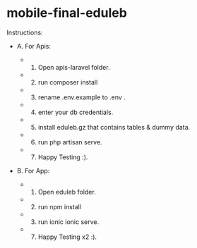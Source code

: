 # mobile-final-eduleb

Instructions:

  - A. For Apis:
    - 1. Open apis-laravel folder.
    - 2. run composer install
    - 3. rename .env.example to .env .
    - 4. enter your db credentials.
    - 5. install eduleb.gz that contains tables & dummy data.
    - 6. run php artisan serve.
    - 7. Happy Testing :).
    
  - B. For App:
    - 1. Open eduleb folder.
    - 2. run npm install
    - 3. run ionic ionic serve.
    - 7. Happy Testing x2 :).
   
